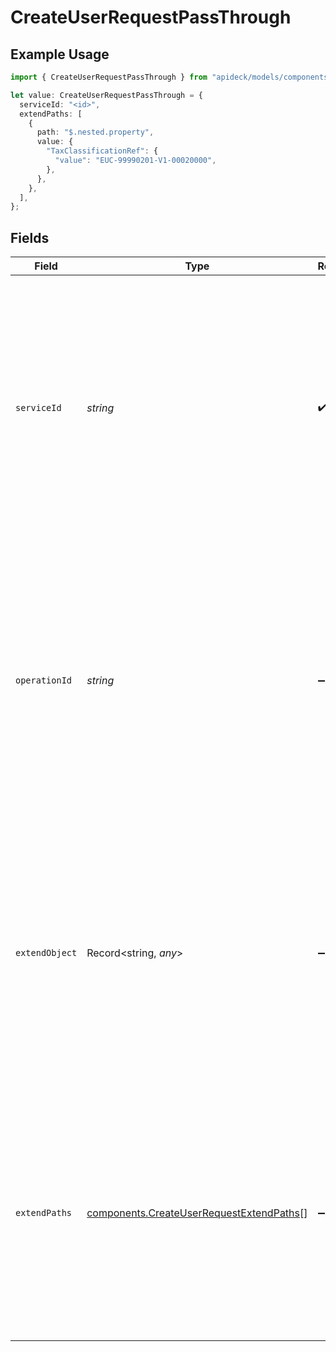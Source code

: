 # CreateUserRequestPassThrough

## Example Usage

```typescript
import { CreateUserRequestPassThrough } from "apideck/models/components";

let value: CreateUserRequestPassThrough = {
  serviceId: "<id>",
  extendPaths: [
    {
      path: "$.nested.property",
      value: {
        "TaxClassificationRef": {
          "value": "EUC-99990201-V1-00020000",
        },
      },
    },
  ],
};
```

## Fields

| Field                                                                                                                                                                                                                                                                 | Type                                                                                                                                                                                                                                                                  | Required                                                                                                                                                                                                                                                              | Description                                                                                                                                                                                                                                                           |
| --------------------------------------------------------------------------------------------------------------------------------------------------------------------------------------------------------------------------------------------------------------------- | --------------------------------------------------------------------------------------------------------------------------------------------------------------------------------------------------------------------------------------------------------------------- | --------------------------------------------------------------------------------------------------------------------------------------------------------------------------------------------------------------------------------------------------------------------- | --------------------------------------------------------------------------------------------------------------------------------------------------------------------------------------------------------------------------------------------------------------------- |
| `serviceId`                                                                                                                                                                                                                                                           | *string*                                                                                                                                                                                                                                                              | :heavy_check_mark:                                                                                                                                                                                                                                                    | The service_id is a mandatory string that identifies the specific service to which the pass_through data should be applied. This ensures that the custom data is routed correctly to the intended service, facilitating precise service-specific operations.          |
| `operationId`                                                                                                                                                                                                                                                         | *string*                                                                                                                                                                                                                                                              | :heavy_minus_sign:                                                                                                                                                                                                                                                    | The operation_id is an optional string that specifies a particular workflow operation for applying the pass_through data. This is particularly useful in scenarios where multiple downstream requests are involved, allowing for targeted application of custom data. |
| `extendObject`                                                                                                                                                                                                                                                        | Record<string, *any*>                                                                                                                                                                                                                                                 | :heavy_minus_sign:                                                                                                                                                                                                                                                    | The extend_object is a flexible object that allows for the inclusion of any additional properties needed to extend the request. This feature supports direct extensions by enabling the addition of custom fields or data structures as required by the service.      |
| `extendPaths`                                                                                                                                                                                                                                                         | [components.CreateUserRequestExtendPaths](../../models/components/createuserrequestextendpaths.md)[]                                                                                                                                                                  | :heavy_minus_sign:                                                                                                                                                                                                                                                    | The extend_paths property is an array of objects designed for structured data modifications using paths. This allows developers to specify precise modifications to the data structure, facilitating complex updates or transformations within the request body.      |